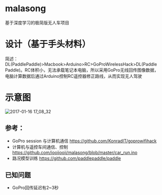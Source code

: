 # malasong
基于深度学习的极简版无人车项目

# 设计（基于手头材料）
简述：DL(PaddlePaddle)>Macbook>Arduino>RC>GoProWirelessHack>DL(PaddlePaddle)。RC体积小，无法承载笔记本电脑，所以采用GoPro无线回传图像数据，电脑计算数据后通过Arduino控制RC遥控器修正路线，从而实现无人驾驶

# 示意图
![2017-01-16 17_08_32](https://cloud.githubusercontent.com/assets/25008736/22008757/eb9857e2-dcb8-11e6-992b-98aba37fdf42.gif)

## 参考：
- GoPro session 与计算机通信 https://github.com/KonradIT/goprowifihack
- 计算机与遥控车间通信、控制 https://github.com/iooiiooii/malasong/blob/master/car_run.ino
- 路况模型训练 https://github.com/paddlepaddle/paddle

## 已知问题
- GoPro回传延迟有2~3秒
